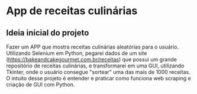 # App de receitas culinárias

## Ideia inicial do projeto

Fazer um APP que mostra receitas culinárias aleatórias para o usuário. Utilizando Selenium em Python, pegarei dados de um site (https://bakeandcakegourmet.com.br/receitas) que possui um grande repositório de receitas culinárias, e transformarei em uma GUI, utilizando Tkinter, onde o usuário consegue "sortear" uma das mais de 1000 receitas. O intuito desse projeto é entender e praticar como funciona web scraping e criação de GUI com Python.
